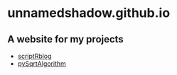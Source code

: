 # unnamedshadow.github.io

## A website for my projects

- [scriptRblog](./scriptRblog/README.md)
- [pySqrtAlgorithm](./pySqrtAlgorithm/README.md)